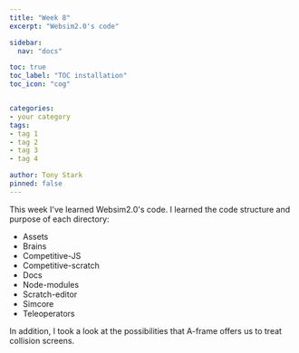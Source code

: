 ```yaml
---
title: "Week 8"
excerpt: "Websim2.0's code"

sidebar:
  nav: "docs"

toc: true
toc_label: "TOC installation"
toc_icon: "cog"


categories:
- your category
tags:
- tag 1
- tag 2
- tag 3
- tag 4

author: Tony Stark
pinned: false
---
```


This week I've learned Websim2.0's code. I learned the code structure and purpose of each directory:
- Assets
- Brains
- Competitive-JS
- Competitive-scratch
- Docs
- Node-modules
- Scratch-editor
- Simcore
- Teleoperators

In addition, I took a look at the possibilities that A-frame offers us to treat collision screens.


